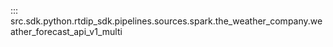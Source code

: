 ::: src.sdk.python.rtdip_sdk.pipelines.sources.spark.the_weather_company.weather_forecast_api_v1_multi